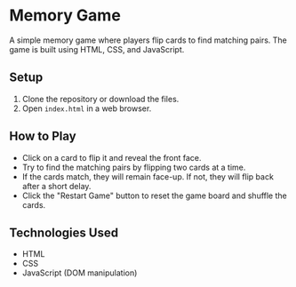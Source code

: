 # Memory Game

A simple memory game where players flip cards to find matching pairs. The game is built using HTML, CSS, and JavaScript.

## Setup

1. Clone the repository or download the files.
2. Open `index.html` in a web browser.

## How to Play

- Click on a card to flip it and reveal the front face.
- Try to find the matching pairs by flipping two cards at a time.
- If the cards match, they will remain face-up. If not, they will flip back after a short delay.
- Click the "Restart Game" button to reset the game board and shuffle the cards.

## Technologies Used

- HTML
- CSS
- JavaScript (DOM manipulation)
